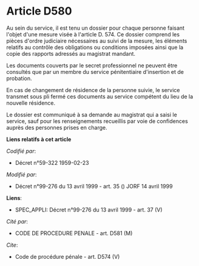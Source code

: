 # Article D580

Au sein du service, il est tenu un dossier pour chaque personne faisant l'objet d'une mesure visée à l'article D. 574. Ce
dossier comprend les pièces d'ordre judiciaire nécessaires au suivi de la mesure, les éléments relatifs au contrôle des
obligations ou conditions imposées ainsi que la copie des rapports adressés au magistrat mandant. 

Les documents couverts par le secret professionnel ne peuvent être consultés que par un membre du service pénitentiaire
d'insertion et de probation. 

En cas de changement de résidence de la personne suivie, le service transmet sous pli fermé ces documents au service
compétent du lieu de la nouvelle résidence. 

Le dossier est communiqué à sa demande au magistrat qui a saisi le service, sauf pour les renseignements recueillis par voie
de confidences auprès des personnes prises en charge.

**Liens relatifs à cet article**

_Codifié par_:

  - Décret n°59-322 1959-02-23

_Modifié par_:

  - Décret n°99-276 du 13 avril 1999 - art. 35 () JORF 14 avril 1999

**Liens**:

  - SPEC_APPLI: Décret n°99-276 du 13 avril 1999 - art. 37 (V)

_Cité par_:

  - CODE DE PROCEDURE PENALE - art. D581 (M)

_Cite_:

  - Code de procédure pénale - art. D574 (V)
